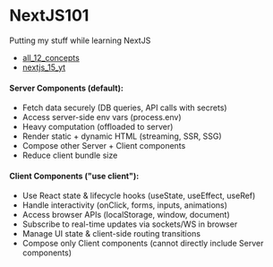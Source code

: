 # NextJS101
Putting my stuff while learning NextJS

- [all_12_concepts](https://youtu.be/vwSlYG7hFk0?si=ofPJOSyASerIv5lc)
- [nextjs_15_yt](https://www.youtube.com/watch?v=6jQdZcYY8OY)

#### Server Components (default):
- Fetch data securely (DB queries, API calls with secrets)
- Access server-side env vars (process.env)
- Heavy computation (offloaded to server)
- Render static + dynamic HTML (streaming, SSR, SSG)
- Compose other Server + Client components
- Reduce client bundle size

#### Client Components ("use client"):
- Use React state & lifecycle hooks (useState, useEffect, useRef)
- Handle interactivity (onClick, forms, inputs, animations)
- Access browser APIs (localStorage, window, document)
- Subscribe to real-time updates via sockets/WS in browser
- Manage UI state & client-side routing transitions
- Compose only Client components (cannot directly include Server components)

